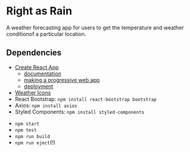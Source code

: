 
# Right as Rain
A weather forecasting app for users to get the temperature and weather conditionof a particular location.

## Dependencies
* [Create React App](https://github.com/facebook/create-react-app)
  - [documentation](https://facebook.github.io/create-react-app/docs/getting-started)
  - [making a progressive web app](https://facebook.github.io/create-react-app/docs/making-a-progressive-web-app)
  - [deployment](https://facebook.github.io/create-react-app/docs/deployment)
* [Weather Icons](https://erikflowers.github.io/weather-icons/)
* React Bootstrap: `npm install react-bootstrap bootstrap`
* Axios: `npm install axios`
* Styled Components: `npm install styled-components`
- `npm start`
- `npm test`
- `npm run build`
- `npm run eject`(!)

